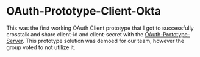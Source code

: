 # OAuth-Prototype-Client-Okta

This was the first working OAuth Client prototype that I got to successfully crosstalk and share client-id and client-secret with the [OAuth-Prototype-Server](https://github.com/JFarm0/OAuth-Prototype-Server). This prototype solution was demoed for our team, however the group voted to not utilize it.

